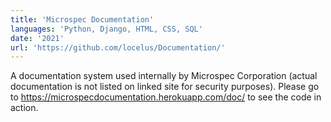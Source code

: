 ```yaml
---
title: 'Microspec Documentation'
languages: 'Python, Django, HTML, CSS, SQL'
date: '2021'
url: 'https://github.com/locelus/Documentation/'
---
```

A documentation system used internally by Microspec Corporation (actual documentation is not listed on linked site for security purposes).
Please go to https://microspecdocumentation.herokuapp.com/doc/ to see the code in action.